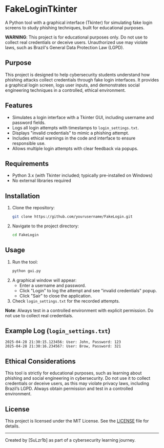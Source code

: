 # FakeLoginTkinter

A Python tool with a graphical interface (Tkinter) for simulating fake login screens to study phishing techniques, built for educational purposes.

**WARNING**: This project is for educational purposes only. Do not use to collect real credentials or deceive users. Unauthorized use may violate laws, such as Brazil's General Data Protection Law (LGPD).

## Purpose
This project is designed to help cybersecurity students understand how phishing attacks collect credentials through fake login interfaces. It provides a graphical login screen, logs user inputs, and demonstrates social engineering techniques in a controlled, ethical environment.

## Features
- Simulates a login interface with a Tkinter GUI, including username and password fields.
- Logs all login attempts with timestamps to `login_settings.txt`.
- Displays "invalid credentials" to mimic a phishing attempt.
- Includes ethical warnings in the code and interface to ensure responsible use.
- Allows multiple login attempts with clear feedback via popups.

## Requirements
- Python 3.x (with Tkinter included; typically pre-installed on Windows)
- No external libraries required

## Installation
1. Clone the repository:
   ```bash
   git clone https://github.com/yourusername/FakeLogin.git
   ```
2. Navigate to the project directory:
   ```bash
   cd FakeLogin
   ```

## Usage
1. Run the tool:
   ```bash
   python gui.py
   ```
2. A graphical window will appear:
   - Enter a username and password.
   - Click "Login" to log the attempt and see "invalid credentials" popup.
   - Click "Sair" to close the application.
3. Check `login_settings.txt` for the recorded attempts.

**Note**: Always test in a controlled environment with explicit permission. Do not use to collect real credentials.

## Example Log (`login_settings.txt`)
```
2025-04-28 21:30:15.123456: User: John, Password: 123
2025-04-28 21:30:16.234567: User: Brow, Password: 321
```

## Ethical Considerations
This tool is strictly for educational purposes, such as learning about phishing and social engineering in cybersecurity. Do not use it to collect credentials or deceive users, as this may violate privacy laws, including Brazil’s LGPD. Always obtain permission and test in a controlled environment.

## License
This project is licensed under the MIT License. See the [LICENSE](LICENSE) file for details.

---
Created by [SuLzr1b] as part of a cybersecurity learning journey.
